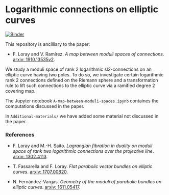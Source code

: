 <meta http-equiv="Content-Type" content="text/html; charset=utf-8"/>

# Logarithmic connections on elliptic curves

[![Binder](https://mybinder.org/badge_logo.svg)](https://mybinder.org/v2/gh/valentermz/Connections-on-elliptic-curves/master)

This repository is ancilliary to the paper:  

* F. Loray and V. Ramírez. *A map between moduli spaces of connections*. [arxiv: 1910.13535v2](https://arxiv.org/abs/1910.13535).

We study a moduli space of rank 2 logarithmic sl2-connections on an elliptic curve having two poles. To do so, we investigate certain logarithmic rank 2 connections defined on the Riemann sphere and a transformation rule to lift such connections to the elliptic curve via a ramified degree 2 covering map.

The Jupyter notebook `A-map-between-moduli-spaces.ipynb` containes the computations discussed in the paper.

In `Additional-materials/` we have added some material not discussed in the paper.


### References

* F. Loray and M.-H. Saito. *Lagrangian fibration in duality on moduli space of rank two logarithmic connections over the projective line*. [arxiv: 1302.4113](https://arxiv.org/abs/1302.4113).

* T. Fassarella and F. Loray. *Flat parabolic vector bundles on elliptic curves*. [arxiv: 1707.00820](https://arxiv.org/abs/1707.00820).

* N. Fernández-Vargas. *Geometry of the moduli of parabolic bundles on elliptic curves*. [arxiv: 1611.05417](https://arxiv.org/abs/1611.05417).
